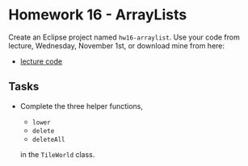 # Homework 16 - ArrayLists

Create an Eclipse project named `hw16-arraylist`. Use your code from lecture, Wednesday, November 1st, or download mine from here:

- [lecture code](./live/)

## Tasks

- Complete the three helper functions,
    - `lower`
    - `delete`
    - `deleteAll`

    in the `TileWorld` class.


